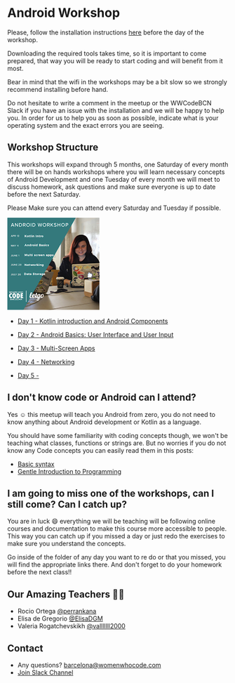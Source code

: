 # Android Workshop

Please, follow the installation instructions [here](/Installation.md) before the day of the workshop. 

Downloading the required tools takes time, 
so it is important to come prepared, that way you will be ready to start coding and will benefit from it most.

Bear in mind that the wifi in the workshops may be a bit slow so we strongly recommend installing before hand.

Do not hesitate to write a comment in the meetup or the WWCodeBCN Slack if you have an issue with the installation and we will be happy to help you. In order for us to help you as soon as possible, indicate what is your operating system and the exact errors you are seeing.

## Workshop Structure 

This workshops will expand through 5 months, one Saturday of every month there will be on hands workshops where you will learn necessary concepts of Android Development and one Tuesday of every month we will meet to discuss homework, ask questions and make sure everyone is up to date before the next Saturday. 

Please Make sure you can attend every Saturday and Tuesday if possible. 

![calendar of workshops](https://github.com/WomenWhoCode/AndroidWorkshops_BCN/blob/master/workshop_calendar.PNG)

- [Day 1 - Kotlin introduction and Android Components ](https://github.com/WomenWhoCode/AndroidWorkshops_BCN/blob/master/Day1%20-%20Kotlin%20Basics/Day1.md)

- [Day 2 - Android Basics: User Interface and User Input ](https://github.com/WomenWhoCode/AndroidWorkshops_BCN/blob/master/Day%202%20-%20Android%20Basics/Day2.md)

- [Day 3 - Multi-Screen Apps ](https://github.com/WomenWhoCode/AndroidWorkshops_BCN/blob/master/Day%203%20-%20Multi%20Screen%20Apps/Day3.md)

- [Day 4 - Networking ](https://github.com/WomenWhoCode/AndroidWorkshops_BCN/blob/master/Day%204%20-%20Networking/Day4.md)

- [Day 5 - ]()

## I don't know code or Android can I attend? 

Yes ☺️ this meetup will teach you Android from zero, you do not need to know anything about Android development or Kotlin as a language. 

You should have some familiarity with coding concepts though, we won't be teaching what classes, functions or strings are. But no worries if you do not know any Code concepts you can easily read them in this posts: 

- [Basic syntax](https://kotlinlang.org/docs/reference/basic-syntax.html)
- [Gentle Introduction to Programming](https://link.medium.com/0L1UnynxDV)

## I am going to miss one of the workshops, can I still come? Can I catch up? 

You are in luck 😄 everything we will be teaching will be following online courses and documentation to make this course more accessible to people. This way you can catch up if you missed a day or just redo the exercises to make sure you understand the concepts. 

Go inside of the folder of any day you want to re do or that you missed, you will find the appropriate links there. And don't forget to do your homework before the next class!! 

## Our Amazing Teachers 👩‍💻

- Rocio Ortega [@perrankana](https://twitter.com/Perrankana)
- Elisa de Gregorio [@ElisaDGM](https://twitter.com/ElisaDGM)
- Valeria Rogatchevskikh [@valllllll2000](https://twitter.com/valllllll2000)


## Contact 

- Any questions? [barcelona@womenwhocode.com](mailto:barcelona@womenwhocode.comn)
- [Join Slack Channel](https://buff.ly/2mMjaf5)
